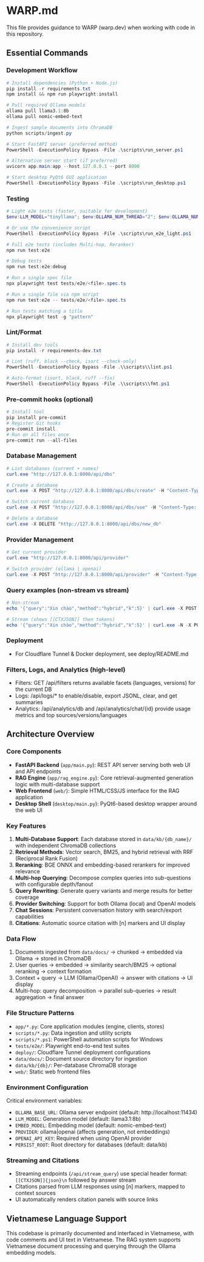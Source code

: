 # WARP.md

This file provides guidance to WARP (warp.dev) when working with code in this repository.

## Essential Commands

### Development Workflow
```powershell
# Install dependencies (Python + Node.js)
pip install -r requirements.txt
npm install && npm run playwright:install

# Pull required Ollama models
ollama pull llama3.1:8b
ollama pull nomic-embed-text

# Ingest sample documents into ChromaDB
python scripts/ingest.py

# Start FastAPI server (preferred method)
PowerShell -ExecutionPolicy Bypass -File .\scripts\run_server.ps1

# Alternative server start (if preferred)
uvicorn app.main:app --host 127.0.0.1 --port 8000

# Start desktop PyQt6 GUI application
PowerShell -ExecutionPolicy Bypass -File .\scripts\run_desktop.ps1
```

### Testing
```powershell
# Light e2e tests (faster, suitable for development)
$env:LLM_MODEL="tinyllama"; $env:OLLAMA_NUM_THREAD="2"; $env:OLLAMA_NUM_CTX="1024"; $env:OLLAMA_NUM_GPU="0"; $env:ORT_INTRA_OP_THREADS="1"; $env:ORT_INTER_OP_THREADS="1"; $env:UVICORN_RELOAD="0"; npm run test:e2e:light

# Or use the convenience script
PowerShell -ExecutionPolicy Bypass -File .\scripts\run_e2e_light.ps1

# Full e2e tests (includes Multi-hop, Reranker)
npm run test:e2e

# Debug tests
npm run test:e2e:debug

# Run a single spec file
npx playwright test tests/e2e/<file>.spec.ts

# Run a single file via npm script
npm run test:e2e -- tests/e2e/<file>.spec.ts

# Run tests matching a title
npx playwright test -g "pattern"
```

### Lint/Format
```powershell
# Install dev tools
pip install -r requirements-dev.txt

# Lint (ruff, black --check, isort --check-only)
PowerShell -ExecutionPolicy Bypass -File .\\scripts\\lint.ps1

# Auto-format (isort, black, ruff --fix)
PowerShell -ExecutionPolicy Bypass -File .\\scripts\\fmt.ps1
```

### Pre-commit hooks (optional)
```powershell
# Install tool
pip install pre-commit
# Register Git hooks
pre-commit install
# Run on all files once
pre-commit run --all-files
```

### Database Management
```powershell
# List databases (current + names)
curl.exe "http://127.0.0.1:8000/api/dbs"

# Create a database
curl.exe -X POST "http://127.0.0.1:8000/api/dbs/create" -H "Content-Type: application/json" -d "{\"name\":\"new_db\"}"

# Switch current database
curl.exe -X POST "http://127.0.0.1:8000/api/dbs/use" -H "Content-Type: application/json" -d "{\"name\":\"new_db\"}"

# Delete a database
curl.exe -X DELETE "http://127.0.0.1:8000/api/dbs/new_db"
```

### Provider Management
```powershell
# Get current provider
curl.exe "http://127.0.0.1:8000/api/provider"

# Switch provider (ollama | openai)
curl.exe -X POST "http://127.0.0.1:8000/api/provider" -H "Content-Type: application/json" -d "{\"name\":\"openai\"}"
```

### Query examples (non-stream vs stream)
```powershell
# Non-stream
echo '{"query":"Xin chào","method":"hybrid","k":5}' | curl.exe -X POST "http://127.0.0.1:8000/api/query" -H "Content-Type: application/json" --data-binary @-

# Stream (shows [[CTXJSON]] then tokens)
echo '{"query":"Xin chào","method":"hybrid","k":5}' | curl.exe -N -X POST "http://127.0.0.1:8000/api/stream_query" -H "Content-Type: application/json" --data-binary @-
```

### Deployment
- For Cloudflare Tunnel & Docker deployment, see deploy/README.md

### Filters, Logs, and Analytics (high-level)
- Filters: GET /api/filters returns available facets (languages, versions) for the current DB
- Logs: /api/logs/* to enable/disable, export JSONL, clear, and get summaries
- Analytics: /api/analytics/db and /api/analytics/chat/{id} provide usage metrics and top sources/versions/languages

## Architecture Overview

### Core Components
- **FastAPI Backend** (`app/main.py`): REST API server serving both web UI and API endpoints
- **RAG Engine** (`app/rag_engine.py`): Core retrieval-augmented generation logic with multi-database support
- **Web Frontend** (`web/`): Simple HTML/CSS/JS interface for the RAG application
- **Desktop Shell** (`desktop/main.py`): PyQt6-based desktop wrapper around the web UI

### Key Features
1. **Multi-Database Support**: Each database stored in `data/kb/{db_name}/` with independent ChromaDB collections
2. **Retrieval Methods**: Vector search, BM25, and hybrid retrieval with RRF (Reciprocal Rank Fusion)
3. **Reranking**: BGE ONNX and embedding-based rerankers for improved relevance
4. **Multi-hop Querying**: Decompose complex queries into sub-questions with configurable depth/fanout
5. **Query Rewriting**: Generate query variants and merge results for better coverage
6. **Provider Switching**: Support for both Ollama (local) and OpenAI models
7. **Chat Sessions**: Persistent conversation history with search/export capabilities
8. **Citations**: Automatic source citation with [n] markers and UI display

### Data Flow
1. Documents ingested from `data/docs/` → chunked → embedded via Ollama → stored in ChromaDB
2. User queries → embedded → similarity search/BM25 → optional reranking → context formation
3. Context + query → LLM (Ollama/OpenAI) → answer with citations → UI display
4. Multi-hop: query decomposition → parallel sub-queries → result aggregation → final answer

### File Structure Patterns
- `app/*.py`: Core application modules (engine, clients, stores)
- `scripts/*.py`: Data ingestion and utility scripts  
- `scripts/*.ps1`: PowerShell automation scripts for Windows
- `tests/e2e/`: Playwright end-to-end test suites
- `deploy/`: Cloudflare Tunnel deployment configurations
- `data/docs/`: Document source directory for ingestion
- `data/kb/{db}/`: Per-database ChromaDB storage
- `web/`: Static web frontend files

### Environment Configuration
Critical environment variables:
- `OLLAMA_BASE_URL`: Ollama server endpoint (default: http://localhost:11434)
- `LLM_MODEL`: Generation model (default: llama3.1:8b)
- `EMBED_MODEL`: Embedding model (default: nomic-embed-text)
- `PROVIDER`: ollama|openai (affects generation, not embeddings)
- `OPENAI_API_KEY`: Required when using OpenAI provider
- `PERSIST_ROOT`: Root directory for databases (default: data/kb)

### Streaming and Citations
- Streaming endpoints (`/api/stream_query`) use special header format: `[[CTXJSON]]{json}\n` followed by answer stream
- Citations parsed from LLM responses using [n] markers, mapped to context sources
- UI automatically renders citation panels with source links

## Vietnamese Language Support
This codebase is primarily documented and interfaced in Vietnamese, with code comments and UI text in Vietnamese. The RAG system supports Vietnamese document processing and querying through the Ollama embedding models.